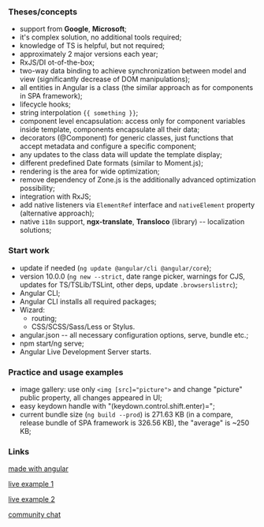 ### Theses/concepts

- support from **Google**, **Microsoft**;
- it's complex solution, no additional tools required;
- knowledge of TS is helpful, but not required;
- approximately 2 major versions each year;
- RxJS/DI ot-of-the-box;
- two-way data binding to achieve synchronization between model and view (significantly decrease of DOM manipulations);
- all entities in Angular is a class (the similar approach as for components in SPA framework);
- lifecycle hooks;
- string interpolation `{{ something }}`;
- component level encapsulation: access only for component variables inside template, components encapsulate all their data;
- decorators (@Component) for generic classes, just functions that accept metadata and configure a specific component;
- any updates to the class data will update the template display;
- different predefined Date formats (similar to Moment.js);
- rendering is the area for wide optimization;
- remove dependency of Zone.js is the additionally advanced optimization possibility;
- integration with RxJS;
- add native listeners via `ElementRef` interface and `nativeElement` property (alternative approach);
- native `i18n` support, **ngx-translate**, **Transloco** (library) -- localization solutions;

### Start work

- update if needed (`ng update @angular/cli @angular/core`);
- version 10.0.0 (`ng new --strict`, date range picker, warnings for CJS, updates for TS/TSLib/TSLint, other deps, update `.browserslistrc`);
- Angular CLI;
- Angular CLI installs all required packages;
- Wizard:
    - routing;
    - CSS/SCSS/Sass/Less or Stylus.
- angular.json -- all necessary configuration options, serve, bundle etc.;
- npm start/ng serve;
- Angular Live Development Server starts.

### Practice and usage examples

- image gallery: use only `<img [src]="picture">` and change "picture" public property, all changes appeared in UI;
- easy keydown handle with "(keydown.control.shift.enter)=";
- current bundle size (`ng build --prod`) is 271.63 KB (in a compare, release bundle of SPA framework is 326.56 KB), the "average" is ~250 KB;

### Links

[made with angular](https://www.madewithangular.com/)

[live example 1](https://stackblitz.com/angular/nknyovevygv)

[live example 2](https://stackblitz.com/angular/yongarnoxkq)

[community chat](https://t.me/angular_ru)
